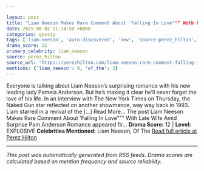 ```yaml
---

layout: post
title: "Liam Neeson Makes Rare Comment About 'Falling In Love""" With Late Wife Amid Surprise Pam Anderson Romance"""
date: 2025-08-02 11:14:50 +0000
categories: gossip
tags: ['liam-neeson', 'auto-discovered', 'new', 'source-perez_hilton', 'drama-explosive']
drama_score: 12
primary_celebrity: liam_neeson
source: perez_hilton
source_url: "https://perezhilton.com/liam-neeson-rare-comment-falling-in-love-late-wife-natasha-richardson-amid-pamela-anderson-romance/"""
mentions: {'liam_neeson': 9, 'of_the': 3}
---
```


Everyone is talking about Liam Neeson‘s surprising romance with his new leading lady Pamela Anderson. But he’s making it clear he’ll never forget the love of his life. In an interview with The New York Times on Thursday, the Naked Gun star reflected on another showmance, way way back in 1993. Liam starred in a revival of the [...] Read More... The post Liam Neeson Makes Rare Comment About 'Falling In Love""" With Late Wife Amid Surprise Pam Anderson Romance appeared fir... **Drama Score:** 12 | **Level:** EXPLOSIVE **Celebrities Mentioned:** Liam Neeson, Of The [Read full article at Perez Hilton](https://perezhilton.com/liam-neeson-rare-comment-falling-in-love-late-wife-natasha-richardson-amid-pamela-anderson-romance/)

---

*This post was automatically generated from RSS feeds. Drama scores are calculated based on mention frequency and source reliability.*